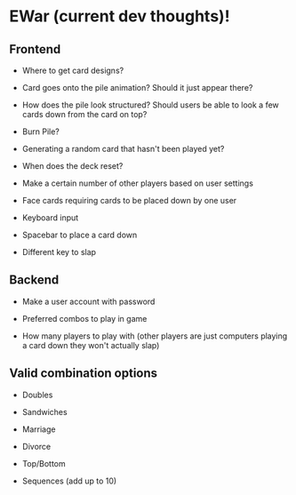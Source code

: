 # EWar (current dev thoughts)!

## Frontend

- Where to get card designs?

- Card goes onto the pile animation? Should it just appear there?

- How does the pile look structured? Should users be able to look a few cards down from the card on top?

- Burn Pile? 

- Generating a random card that hasn't been played yet?

- When does the deck reset?

- Make a certain number of other players based on user settings

- Face cards requiring cards to be placed down by one user

- Keyboard input

- Spacebar to place a card down

- Different key to slap

## Backend
- Make a user account with password

- Preferred combos to play in game

- How many players to play with (other players are just computers playing a card down they won't actually slap)

## Valid combination options
- Doubles

- Sandwiches

- Marriage

- Divorce

- Top/Bottom

- Sequences (add up to 10)

